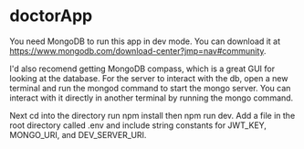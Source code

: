 # doctorApp

You need MongoDB to run this app in dev mode. You can download it at https://www.mongodb.com/download-center?jmp=nav#community.

I'd also recomend getting MongoDB compass, which is a great GUI for looking at the database. For the server to interact with the db, open a new terminal and run the mongod command to start the mongo server. You can interact with it directly in another terminal by running the mongo command. 

Next cd into the directory run npm install then npm run dev. Add a file in the root directory called .env and include string constants for JWT_KEY, MONGO_URI, and DEV_SERVER_URI.
